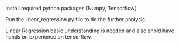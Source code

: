Install required python packages.(Numpy, Tensorflow)

Run the linear_regression.py file to do the further analysis.

Linear Regression basic understanding is needed and also shold have hands on experience on tensorflow.
